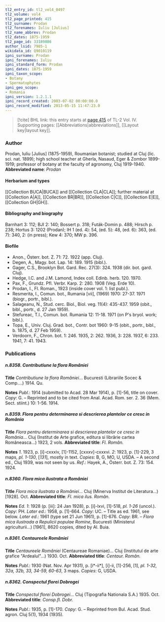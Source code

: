 ```yaml
---
tl2_entry_id: tl2_vol4_0497
tl2_volume: vol4
tl2_page_printed: 415
tl2_surname: Prodan
tl2_forenames: Iuliu [Julius]
tl2_name_abbrev: Prodan
tl2_dates: 1875-1959
tl2_page_id: 33189886
author_lsid: 7985-1
wikidata_id: Q9010119
ipni_surname: Prodan
ipni_forenames: Iuliu
ipni_standard_form: Prodan
ipni_dates: 1875-1959
ipni_taxon_scope: 
- Botany
- Spermatophytes
ipni_geo_scope: 
- Romania
ipni_version: 1.2.1.1
ipni_record_created: 2003-07-02 00:00:00.0
ipni_record_modified: 2013-05-15 11:47:23.0
---
```



> [!cite] BHL link: this entry starts at [page 415](https://www.biodiversitylibrary.org/page/33189886) of TL-2 Vol. IV.
> Supporting pages: [[Abbreviations|abbreviations]], [[Layout key|layout key]].

### Author

Prodan, Iuliu \[Julius\] (1875-1959), Roumanian botanist; studied at Cluj (lic. sci. nat. 1899); high school teacher at Gherla, Nasaud, Eger & Zombor 1899-1919; professor of botany at the faculty of agronomy, Cluj 1919-1940. 
**Abbreviated name**: *Prodan*

#### Herbarium and types

[[Collection BUCA|BUCA]] and [[Collection CLA|CLA]]; further material at [[Collection A|A]], [[Collection BR|BR]], [[Collection C|C]], [[Collection E|E]], [[Collection GH|GH]].

#### Bibliography and biography

Barnhart 3: 112; BJI 2: 140; Bossert p. 318; Futák-Domin p. 488; Hirsch p. 238; Hortus 3: 1202 (Prodan); IH 1 (ed. 4): 54, (ed. 5): 48, (ed. 6): 363, (ed. 7): 340, 2: (in press); Kew 4: 370; MW p. 396.

#### Biofile

- Anon., Österr. bot. Z. 71: 72. 1922 (app. Cluj).
- Degen, A., Magy. bot. Lap. 14: 189. 1915 (bibl.).
- Gager, C.S., Brooklyn Bot. Gard. Rec. 27(3): 324. 1938 (dir. bot. gard. Cluj).
- Hedge, I.C. and J.M. Lamond, Index coll. Edinb. herb. 120. 1970.
- Pax, F., Grundz. Pfl. Verbr. Karp. 2: 280. 1908 (Veg. Erde 10).
- Prodan, I., Fl. Roman., 1923 (inside cover vol. 1: list publ.).
- Resmerita, I., Comun. bot., Rumania \[vii\], (1969) 1970: 27-37. 1971 (biogr., portr., bibl.).
- Salageanu, N., Stud. cerc. Biol., Biol. veg. 11(4): 435-437. 1959 (obit., bibl., portr., d. 27 Jan 1959).
- Stefureac, T.I., Comun. bot. Rumania 12: 11-18. 1971 (on P's bryol. work; bibl.).
- Topa, E., Univ. Cluj. Grad. bot., Contr. bot 1960: 9-15 (obit., portr., bibl., b. 1875, d. 27 Feb 1959).
- Verdoorn, F., Chron. bot. 1: 246. 1935, 2: 262. 1936, 3: 228. 1937, 6: 233. 1941, 7: 41. 1943.

### Publications

##### n.8358. Contributiune la flora României

**Title**
*Contributiune la flora României*... Bucuresti (Librariile Socec & Comp....) 1914. Qu.

**Notes**
*Publ*.: 1914 (submitted to Acad. 28 Mar 1914), p. \[1\]-56, title on cover. *Copy*: G. – Reprinted and to be cited from Anal. Acad. Rom. ser. 2. 36 (Mem. Sect. stiint.) 10: 1-56. 1914.

##### n.8359. Flora pentru determinarea si descrierea plantelor ce cresc in România

**Title**
*Flora pentru determinarea si descrierea plantelor ce cresc in România*... Cluj (Institut de Arte grafice, editura si librărie cartea Româneasca...) 1923, 2 vols.
**Abbreviated title**: *Fl. Român.*

**Notes**
*1*. 1923, p. \[i\]-cxxxiv, \[1\]-1152, \[cxxxv\]-cxxxvi.
*2*: 1923, p. \[1\]-229, 3 maps, *pl. 1-130*, \[*131*\], mostly in text.
*Copies*: B, G, MO, U, USDA. – A second ed., Cluj 1939, was not seen by us. *Ref*.: Hayek, A., Österr. bot. Z. 73: 154. 1924.

##### n.8360. Flora mica ilustrata a României

**Title**
*Flora mica ilustrata a României*... Cluj (Minerva Institut de Literatura...) \[1928\]. Oct.
**Abbreviated title**: *Fl. mica ilus. Român.*

**Notes**
*Ed. 1*: 1928 (p. \[iii\]: 24 Jan 1928), p. \[i\]-lxvi, \[1\]-518, *pl. 1-26* (uncol.). *Copy*: PH.
*Later ed*.: 1958, p. \[1\]-664. *Copy*: UC. – Title as ed. 1961, see below.
*Later ed*.: 1961 (type set 21 Jun 1961), p. \[1\]-676. *Copy*: BR. – *Flora mica ilustrada a Repulicii populae Romine*, Bucuresti (Ministerul agriculturii...) \[1961\], 8620 copies, dited by Al. Buia.

##### n.8361. Centaureele României

**Title**
*Centaureele României* (Centaureae Romaniae)... Cluj (Institutul de arte grafice "Ardealul"...) 1930. Oct.
**Abbreviated title**: *Centaur. Român.*

**Notes**
*Publ*.: 1930 (Nat. Nov. Apr 1931), p. \[i\*-ii\*\], \[i\]-ii, \[1\]-256, \[1\], *pl. 1-32, 32a, 32b, 33, 34-59, 60-63*, 3 maps. *Copies*: G, USDA.

##### n.8362. Conspectul florei Dobrogei

**Title**
*Conspectul florei Dobrogei*... Cluj (Tipografia Nationala S.A.) 1935. Oct.
**Abbreviated title**: *Consp.fl. Dobr.*

**Notes**
*Publ*.: 1935, p. \[1\]-170. *Copy*: G. – Reprinted from Bul. Acad. Stud. agron. Cluj 5(1), 1934 (1935).

